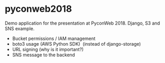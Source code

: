 # pyconweb2018
Demo application for the presentation at PyconWeb 2018. Django, S3 and SNS example.

- Bucket permissions / IAM management
- boto3 usage (AWS Python SDK)  (instead of django-storage)
- URL signing (why is it important?)
- SNS message to the backend

